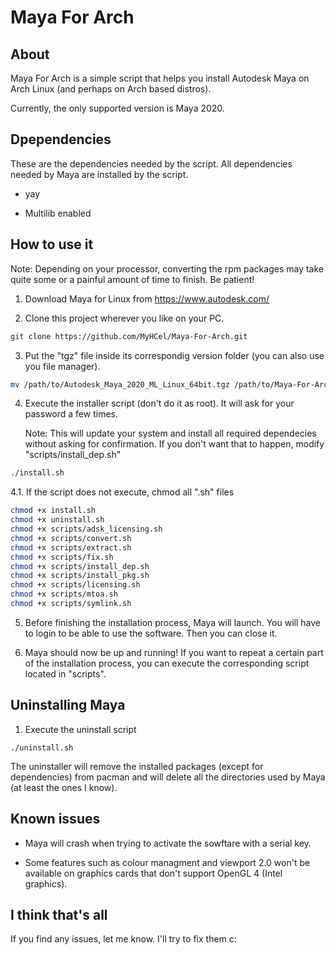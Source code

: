 # Maya For Arch

## About

Maya For Arch is a simple script that helps you install Autodesk Maya on Arch Linux (and perhaps on Arch based distros).

Currently, the only supported version is Maya 2020.

## Dpependencies

These are the dependencies needed by the script. All dependencies needed by Maya are installed by the script.

* yay

* Multilib enabled

## How to use it

Note: Depending on your processor, converting the rpm packages may take quite some or a painful amount of time to finish. Be patient!

1. Download Maya for Linux from https://www.autodesk.com/

2. Clone this project wherever you like on your PC.

```bash
git clone https://github.com/MyHCel/Maya-For-Arch.git
```

3. Put the "tgz" file inside its correspondig version folder (you can also use you file manager).

```bash
mv /path/to/Autodesk_Maya_2020_ML_Linux_64bit.tgz /path/to/Maya-For-Arch/2020/
```

4. Execute the installer script (don't do it as root). It will ask for your password a few times.

   Note: This will update your system and install all required dependecies without asking for
   confirmation. If you don't want that to happen, modify "scripts/install_dep.sh"

```bash
./install.sh
```

4.1. If the script does not execute, chmod all ".sh" files

```bash
chmod +x install.sh
chmod +x uninstall.sh
chmod +x scripts/adsk_licensing.sh
chmod +x scripts/convert.sh
chmod +x scripts/extract.sh
chmod +x scripts/fix.sh
chmod +x scripts/install_dep.sh
chmod +x scripts/install_pkg.sh
chmod +x scripts/licensing.sh
chmod +x scripts/mtoa.sh
chmod +x scripts/symlink.sh
```

5. Before finishing the installation process, Maya will launch. You will have to login to be able
   to use the software. Then you can close it.

6. Maya should now be up and running! If you want to repeat a certain part of the installation
   process, you can execute the corresponding script located in "scripts".

## Uninstalling Maya

1. Execute the uninstall script

```
./uninstall.sh
```

The uninstaller will remove the installed packages (except for dependencies) from pacman and will delete all the directories used by Maya (at least the ones I know).

## Known issues

* Maya will crash when trying to activate the sowftare with a serial key.

* Some features such as colour managment and viewport 2.0 won't be available on graphics cards that
   don't support OpenGL 4 (Intel graphics).

## I think that's all

If you find any issues, let me know. I'll try to fix them  c:

